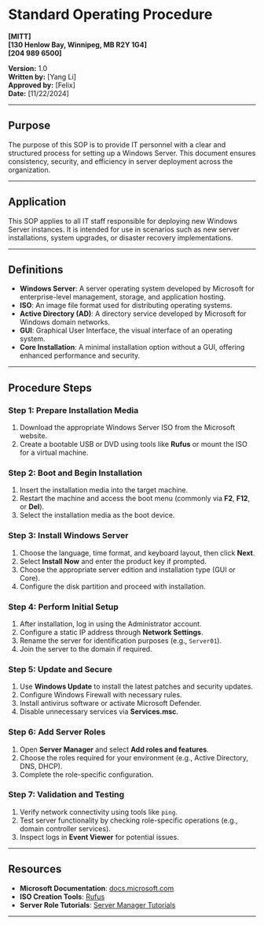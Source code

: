 # **Standard Operating Procedure**
**[MITT]**  
**[130 Henlow Bay, Winnipeg, MB R2Y 1G4]**  
**[204 989 6500]**

**Version:** 1.0  
**Written by:** [Yang Li]  
**Approved by:** [Felix]  
**Date:** [11/22/2024]  

---

## **Purpose**
The purpose of this SOP is to provide IT personnel with a clear and structured process for setting up a Windows Server. This document ensures consistency, security, and efficiency in server deployment across the organization.

---

## **Application**
This SOP applies to all IT staff responsible for deploying new Windows Server instances. It is intended for use in scenarios such as new server installations, system upgrades, or disaster recovery implementations.

---

## **Definitions**
- **Windows Server**: A server operating system developed by Microsoft for enterprise-level management, storage, and application hosting.
- **ISO**: An image file format used for distributing operating systems.
- **Active Directory (AD)**: A directory service developed by Microsoft for Windows domain networks.
- **GUI**: Graphical User Interface, the visual interface of an operating system.
- **Core Installation**: A minimal installation option without a GUI, offering enhanced performance and security.

---

## **Procedure Steps**

### **Step 1: Prepare Installation Media**
1. Download the appropriate Windows Server ISO from the Microsoft website.
2. Create a bootable USB or DVD using tools like **Rufus** or mount the ISO for a virtual machine.

### **Step 2: Boot and Begin Installation**
1. Insert the installation media into the target machine.
2. Restart the machine and access the boot menu (commonly via **F2**, **F12**, or **Del**).
3. Select the installation media as the boot device.

### **Step 3: Install Windows Server**
1. Choose the language, time format, and keyboard layout, then click **Next**.
2. Select **Install Now** and enter the product key if prompted.
3. Choose the appropriate server edition and installation type (GUI or Core).
4. Configure the disk partition and proceed with installation.

### **Step 4: Perform Initial Setup**
1. After installation, log in using the Administrator account.
2. Configure a static IP address through **Network Settings**.
3. Rename the server for identification purposes (e.g., `Server01`).
4. Join the server to the domain if required.

### **Step 5: Update and Secure**
1. Use **Windows Update** to install the latest patches and security updates.
2. Configure Windows Firewall with necessary rules.
3. Install antivirus software or activate Microsoft Defender.
4. Disable unnecessary services via **Services.msc**.

### **Step 6: Add Server Roles**
1. Open **Server Manager** and select **Add roles and features**.
2. Choose the roles required for your environment (e.g., Active Directory, DNS, DHCP).
3. Complete the role-specific configuration.

### **Step 7: Validation and Testing**
1. Verify network connectivity using tools like `ping`.
2. Test server functionality by checking role-specific operations (e.g., domain controller services).
3. Inspect logs in **Event Viewer** for potential issues.

---

## **Resources**
- **Microsoft Documentation**: [docs.microsoft.com](https://docs.microsoft.com)
- **ISO Creation Tools**: [Rufus](https://rufus.ie)
- **Server Role Tutorials**: [Server Manager Tutorials](https://docs.microsoft.com/en-us/windows-server/get-started/)

---
